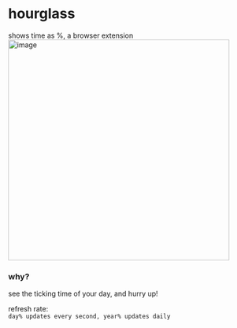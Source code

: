# hourglass
shows time as %, a browser extension <br>
<img width="449" alt="image" src="https://github.com/user-attachments/assets/ce88295b-909a-4f3d-a314-92e0917bc4aa" />

### why?
see the ticking time of your day, and hurry up!

refresh rate:<br>
```day% updates every second, year% updates daily```
